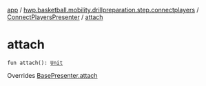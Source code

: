 [app](../../index.md) / [hwp.basketball.mobility.drillpreparation.step.connectplayers](../index.md) / [ConnectPlayersPresenter](index.md) / [attach](.)

# attach

`fun attach(): `[`Unit`](https://kotlinlang.org/api/latest/jvm/stdlib/kotlin/-unit/index.html)

Overrides [BasePresenter.attach](../../hwp.basketball.mobility/-base-presenter/attach.md)

